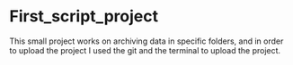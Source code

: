# First_script_project
This small project works on archiving data in specific folders, and in order to upload the project I used the git and the terminal to upload the project.
